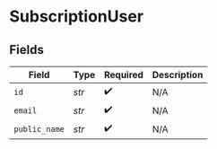 # SubscriptionUser


## Fields

| Field              | Type               | Required           | Description        |
| ------------------ | ------------------ | ------------------ | ------------------ |
| `id`               | *str*              | :heavy_check_mark: | N/A                |
| `email`            | *str*              | :heavy_check_mark: | N/A                |
| `public_name`      | *str*              | :heavy_check_mark: | N/A                |
